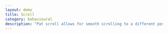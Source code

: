 ```yaml
---
layout: demo
title: Scroll
category: behavioural
description: "Pat scroll allows for smooth scrolling to a different position on a page."
---
```

